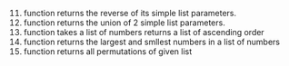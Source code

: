11. function returns the reverse of its simple list parameters.
13. function returns the union of 2 simple list parameters.
16. function takes a list of numbers returns a list of ascending order
17. function returns the largest and smllest numbers in a list of numbers
18. function returns all permutations of given list
